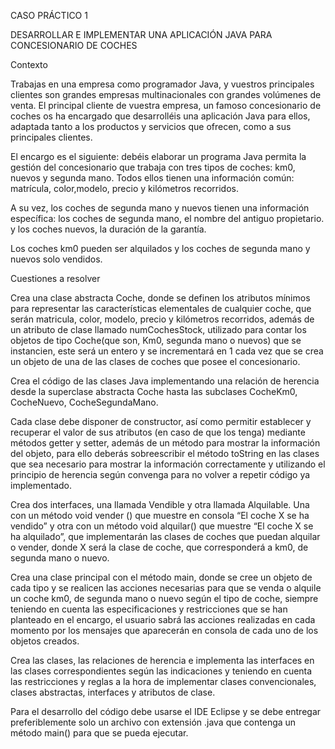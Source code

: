 CASO PRÁCTICO 1

DESARROLLAR E IMPLEMENTAR UNA APLICACIÓN JAVA PARA CONCESIONARIO DE COCHES

Contexto

Trabajas en una empresa como programador Java, y vuestros principales clientes son grandes empresas multinacionales con grandes volúmenes de venta. El principal cliente de vuestra empresa, un famoso concesionario de coches os ha encargado que desarrolléis una aplicación Java para ellos, adaptada tanto a los productos y servicios que ofrecen, como a sus principales clientes.

El encargo es el siguiente: debéis elaborar un programa Java permita la gestión del concesionario que trabaja con tres tipos de coches: km0, nuevos y segunda mano. Todos ellos tienen una información común: matrícula, color,modelo, precio y kilómetros recorridos.

A su vez, los coches de segunda mano y nuevos tienen una información específica: los coches de segunda mano, el nombre del antiguo propietario. y los coches nuevos, la duración de la garantía.

Los coches km0 pueden ser alquilados y los coches de segunda mano y nuevos solo vendidos.

Cuestiones a resolver

Crea una clase abstracta Coche, donde se definen los atributos mínimos para representar las características elementales de cualquier coche, que serán matricula, color, modelo, precio y kilómetros recorridos, además de un atributo de clase llamado numCochesStock, utilizado para contar los objetos de tipo Coche(que son, Km0, segunda mano o nuevos) que se instancien, este será un entero y se incrementará en 1 cada vez que se crea un objeto de una de las clases de coches que posee el concesionario.

Crea el código de las clases Java implementando una relación de herencia desde la superclase abstracta Coche hasta las subclases CocheKm0, CocheNuevo, CocheSegundaMano.

Cada clase debe disponer de constructor, así como permitir establecer y recuperar el valor de sus atributos (en caso de que los tenga) mediante métodos getter y setter, además de un método para mostrar la información del objeto, para ello deberás sobreescribir el método toString en las clases que sea necesario para mostrar la información correctamente y utilizando el principio de herencia según convenga para no volver a repetir código ya implementado.

Crea dos interfaces, una llamada Vendible y otra llamada Alquilable. Una con un método void vender () que muestre en consola “El coche X se ha vendido” y otra con un método void alquilar() que muestre “El coche X se ha alquilado”, que implementarán las clases de coches que puedan alquilar o vender, donde X será la clase de coche, que corresponderá a km0, de segunda mano o nuevo.

Crea una clase principal con el método main, donde se cree un objeto de cada tipo y se realicen las acciones necesarias para que se venda o alquile un coche km0, de segunda mano o nuevo según el tipo de coche, siempre teniendo en cuenta las especificaciones y restricciones que se han planteado en el encargo, el usuario sabrá las acciones realizadas en cada momento por los mensajes que aparecerán en consola de cada uno de los objetos creados.

Crea las clases, las relaciones de herencia e implementa las interfaces en las clases correspondientes según las indicaciones y teniendo en cuenta las restricciones y reglas a la hora de implementar clases convencionales, clases abstractas, interfaces y atributos de clase.

Para el desarrollo del código debe usarse el IDE Eclipse y se debe entregar preferiblemente solo un archivo con extensión .java que contenga un método main() para que se pueda ejecutar.
